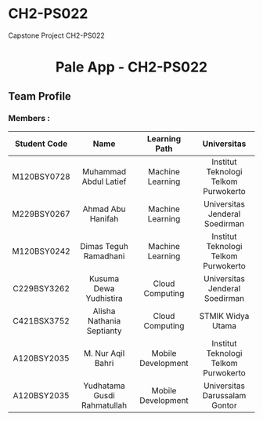 # CH2-PS022
Capstone Project CH2-PS022

<h1 align="center">Pale App - CH2-PS022</h1>

## Team Profile
### Members :

  | Student Code | Name                       |  Learning Path     | Universitas                             |
  | :-------:   | :-------------------------: | :----------------: | :------------------------------------:  |
  | M120BSY0728 | Muhammad Abdul Latief       | Machine Learning   | Institut Teknologi Telkom Purwokerto    |
  | M229BSY0267 | Ahmad Abu Hanifah           | Machine Learning   | Universitas Jenderal Soedirman          |
  | M120BSY0242 | Dimas Teguh Ramadhani       | Machine Learning   | Institut Teknologi Telkom Purwokerto    |
  | C229BSY3262 | Kusuma Dewa Yudhistira      | Cloud Computing    | Universitas Jenderal Soedirman          |
  | C421BSX3752 | Alisha Nathania Septianty   | Cloud Computing    | STMIK Widya Utama                       |
  | A120BSY2035 | M. Nur Aqil Bahri           | Mobile Development | Institut Teknologi Telkom Purwokerto    |
  | A120BSY2035 | Yudhatama Gusdi Rahmatullah | Mobile Development | Universitas Darussalam Gontor           |
